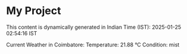# My Project

This content is dynamically generated in Indian Time (IST): 2025-01-25 02:54:16 IST


Current Weather in Coimbatore:
Temperature: 21.88 °C
Condition: mist
